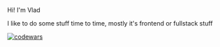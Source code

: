Hi! I'm Vlad

I like to do some stuff time to time, mostly it's frontend or fullstack stuff

[![codewars](https://www.codewars.com/users/Swesdek/badges/large)](https://www.codewars.com/users/Swesdek)
